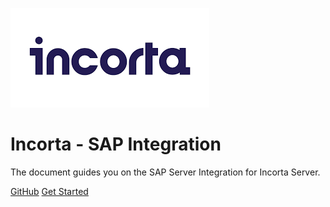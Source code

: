 ![logo](./assets/images/incorta-logo.png)

# Incorta - SAP Integration

The document guides you on the SAP Server Integration for Incorta Server.

[GitHub](https://github.com/arunkrishnamoorthy/ui5/)
[Get Started](introduction.md)
